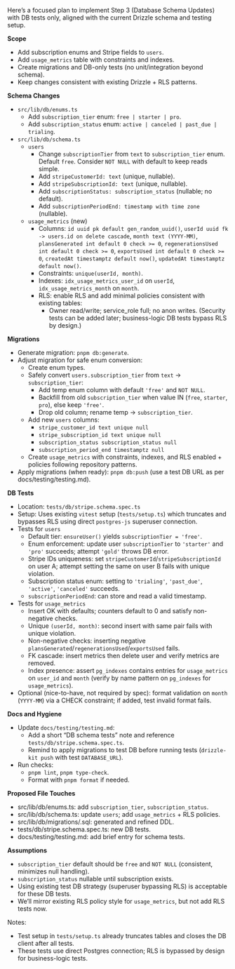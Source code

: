 Here’s a focused plan to implement Step 3 (Database Schema Updates) with DB tests only, aligned with the current Drizzle schema and testing setup.

**Scope**

- Add subscription enums and Stripe fields to `users`.
- Add `usage_metrics` table with constraints and indexes.
- Create migrations and DB-only tests (no unit/integration beyond schema).
- Keep changes consistent with existing Drizzle + RLS patterns.

**Schema Changes**

- `src/lib/db/enums.ts`
  - Add `subscription_tier` enum: `free | starter | pro`.
  - Add `subscription_status` enum: `active | canceled | past_due | trialing`.
- `src/lib/db/schema.ts`
  - `users`
    - Change `subscriptionTier` from `text` to `subscription_tier` enum. Default `free`. Consider `NOT NULL` with default to keep reads simple.
    - Add `stripeCustomerId: text` (unique, nullable).
    - Add `stripeSubscriptionId: text` (unique, nullable).
    - Add `subscriptionStatus: subscription_status` (nullable; no default).
    - Add `subscriptionPeriodEnd: timestamp with time zone` (nullable).
  - `usage_metrics` (new)
    - Columns: `id uuid pk default gen_random_uuid()`, `userId uuid fk -> users.id on delete cascade`, `month text (YYYY-MM)`, `plansGenerated int default 0 check >= 0`, `regenerationsUsed int default 0 check >= 0`, `exportsUsed int default 0 check >= 0`, `createdAt timestamptz default now()`, `updatedAt timestamptz default now()`.
    - Constraints: `unique(userId, month)`.
    - Indexes: `idx_usage_metrics_user_id` on `userId`, `idx_usage_metrics_month` on `month`.
    - RLS: enable RLS and add minimal policies consistent with existing tables:
      - Owner read/write; service_role full; no anon writes. (Security tests can be added later; business-logic DB tests bypass RLS by design.)

**Migrations**

- Generate migration: `pnpm db:generate`.
- Adjust migration for safe enum conversion:
  - Create enum types.
  - Safely convert `users.subscription_tier` from `text` → `subscription_tier`:
    - Add temp enum column with default `'free'` and `NOT NULL`.
    - Backfill from old `subscription_tier` when value IN (`free`, `starter`, `pro`), else keep `'free'`.
    - Drop old column; rename temp → `subscription_tier`.
  - Add new `users` columns:
    - `stripe_customer_id text unique null`
    - `stripe_subscription_id text unique null`
    - `subscription_status subscription_status null`
    - `subscription_period_end timestamptz null`
  - Create `usage_metrics` with constraints, indexes, and RLS enabled + policies following repository patterns.
- Apply migrations (when ready): `pnpm db:push` (use a test DB URL as per docs/testing/testing.md).

**DB Tests**

- Location: `tests/db/stripe.schema.spec.ts`
- Setup: Uses existing `vitest` setup (`tests/setup.ts`) which truncates and bypasses RLS using direct `postgres-js` superuser connection.
- Tests for `users`
  - Default tier: `ensureUser()` yields `subscriptionTier = 'free'`.
  - Enum enforcement: update user `subscriptionTier` to `'starter'` and `'pro'` succeeds; attempt `'gold'` throws DB error.
  - Stripe IDs uniqueness: set `stripeCustomerId`/`stripeSubscriptionId` on user A; attempt setting the same on user B fails with unique violation.
  - Subscription status enum: setting to `'trialing'`, `'past_due'`, `'active'`, `'canceled'` succeeds.
  - `subscriptionPeriodEnd`: can store and read a valid timestamp.
- Tests for `usage_metrics`
  - Insert OK with defaults; counters default to 0 and satisfy non-negative checks.
  - Unique `(userId, month)`: second insert with same pair fails with unique violation.
  - Non-negative checks: inserting negative `plansGenerated`/`regenerationsUsed`/`exportsUsed` fails.
  - FK cascade: insert metrics then delete user and verify metrics are removed.
  - Index presence: assert `pg_indexes` contains entries for `usage_metrics` on `user_id` and `month` (verify by name pattern on `pg_indexes` for `usage_metrics`).
- Optional (nice-to-have, not required by spec): format validation on `month` (`YYYY-MM`) via a CHECK constraint; if added, test invalid format fails.

**Docs and Hygiene**

- Update `docs/testing/testing.md`:
  - Add a short “DB schema tests” note and reference `tests/db/stripe.schema.spec.ts`.
  - Remind to apply migrations to test DB before running tests (`drizzle-kit push` with test `DATABASE_URL`).
- Run checks:
  - `pnpm lint`, `pnpm type-check`.
  - Format with `pnpm format` if needed.

**Proposed File Touches**

- src/lib/db/enums.ts: add `subscription_tier`, `subscription_status`.
- src/lib/db/schema.ts: update `users`; add `usage_metrics` + RLS policies.
- src/lib/db/migrations/<new>.sql: generated and refined DDL.
- tests/db/stripe.schema.spec.ts: new DB tests.
- docs/testing/testing.md: add brief entry for schema tests.

**Assumptions**

- `subscription_tier` default should be `free` and `NOT NULL` (consistent, minimizes null handling).
- `subscription_status` nullable until subscription exists.
- Using existing test DB strategy (superuser bypassing RLS) is acceptable for these DB tests.
- We’ll mirror existing RLS policy style for `usage_metrics`, but not add RLS tests now.

Notes:

- Test setup in `tests/setup.ts` already truncates tables and closes the DB client after all tests.
- These tests use direct Postgres connection; RLS is bypassed by design for business-logic tests.
